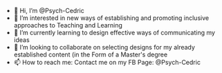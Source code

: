 - 👋 Hi, I’m @Psych-Cedric
- 👀 I’m interested in new ways of establishing and promoting inclusive approaches to Teaching and Learning
- 🌱 I’m currently learning to design effective ways of communicating my ideas
- 💞️ I’m looking to collaborate on selecting designs for my already established content (in the Form of a Master's degree
- 📫 How to reach me: Contact me on my FB Page: @Psych-Cedric

<!---
Psych-Cedric/Psych-Cedric is a ✨ special ✨ repository because its `README.md` (this file) appears on your GitHub profile.
You can click the Preview link to take a look at your changes.
--->
